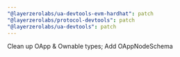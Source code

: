 ```yaml
---
"@layerzerolabs/ua-devtools-evm-hardhat": patch
"@layerzerolabs/protocol-devtools": patch
"@layerzerolabs/ua-devtools": patch
---
```


Clean up OApp & Ownable types; Add OAppNodeSchema
